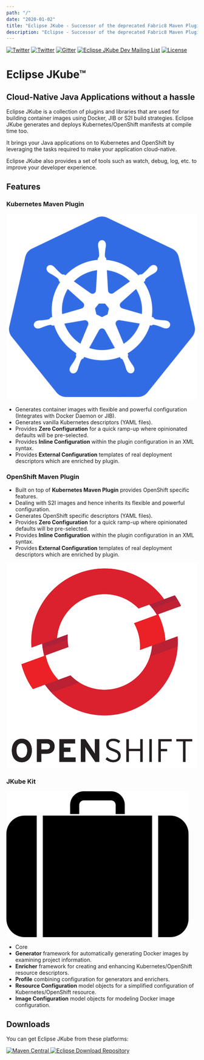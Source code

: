 ```yaml
---
path: "/"
date: "2020-01-02"
title: "Eclipse JKube - Successor of the deprecated Fabric8 Maven Plugin"
description: "Eclipse - Successor of the deprecated Fabric8 Maven Plugin"
---
```

<div class="hero">
<div class="hero-content">

<div class="getting-involved">

[![Twitter](https://img.shields.io/twitter/follow/jkubeio?label=Follow)](https://twitter.com/jkubeio)
[![Twitter](https://img.shields.io/badge/YouTube-FF0000?logo=youtube&logoColor=white)](https://www.youtube.com/channel/UCpU2tjgpfkTVgeDq-DBSV7A)
[![Gitter](https://badges.gitter.im/eclipse/jkube.svg)](https://gitter.im/eclipse/jkube?utm_source=badge&utm_medium=badge&utm_campaign=pr-badge)
[![Eclipse JKube Dev Mailing List](https://img.shields.io/badge/Eclipse%20JKube%20-Developer%20Mailing%20List-orange)](https://accounts.eclipse.org/mailing-list/jkube-dev)
[![License](https://img.shields.io/badge/License-EPL%202.0-red.svg?label=license&logo=eclipse)](https://www.eclipse.org/legal/epl-2.0/)

</div>

# Eclipse JKube&trade;

## Cloud-Native Java Applications without a hassle

Eclipse JKube is a collection of plugins and libraries that are used for building container images using Docker, JIB 
or S2I build strategies. Eclipse JKube generates and deploys Kubernetes/OpenShift manifests at compile time too.

It brings your Java applications on to Kubernetes and OpenShift by leveraging the tasks required to make your application
cloud-native.

Eclipse JKube also provides a set of tools such as watch, debug, log, etc. to improve your developer experience.

</div>
</div>

## Features

### Kubernetes Maven Plugin

<div class="highlight">

![JKube - Kubernetes Maven Plugin](index/kubernetes-logo.svg "Kubernetes logo")

* Generates container images with flexible and powerful configuration (Integrates with Docker Daemon or JIB).
* Generates vanilla Kubernetes descriptors (YAML files).
* Provides **Zero Configuration** for a quick ramp-up where opinionated defaults will be pre-selected.
* Provides **Inline Configuration** within the plugin configuration in an XML syntax.
* Provides **External Configuration** templates of real deployment descriptors which are enriched by plugin.

</div>

### OpenShift Maven Plugin

<div class="highlight">

* Built on top of **Kubernetes Maven Plugin** provides OpenShift specific features.
* Dealing with S2I images and hence inherits its flexible and powerful configuration.
* Generates OpenShift specific descriptors (YAML files).
* Provides **Zero Configuration** for a quick ramp-up where opinionated defaults will be pre-selected.
* Provides **Inline Configuration** within the plugin configuration in an XML syntax.
* Provides **External Configuration** templates of real deployment descriptors which are enriched by plugin.

![JKube - OpenShift Maven Plugin](index/openshift-logo.svg "OpenShift logo")

</div>


### JKube Kit

<div class="highlight">

![JKube Kit](index/briefcase-icon.svg "Briefcase icon")

* Core
* **Generator** framework for automatically generating Docker images by examining project information.
* **Enricher** framework for creating and enhancing Kubernetes/OpenShift resource descriptors.
* **Profile** combining configuration for generators and enrichers.
* **Resource Configuration** model objects for a simplified configuration of Kubernetes/OpenShift resource.
* **Image Configuration** model objects for modeling Docker image configuration.

</div>

<div class="section-dark">

## Downloads

You can get Eclipse JKube from these platforms:

[![Maven Central](https://img.shields.io/maven-central/v/org.eclipse.jkube/jkube.svg?label=Maven%20Central)
](https://search.maven.org/search?q=g:%22org.eclipse.jkube%22)
[![Eclipse Download Repository](https://img.shields.io/badge/eclipse%20downloads-downloads.eclipse.org-red)
](https://download.eclipse.org/jkube/)

</div>

